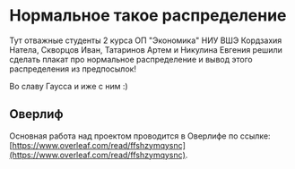 # Нормальное такое распределение
Тут отважные студенты 2 курса ОП "Экономика" НИУ ВШЭ Кордзахия Натела, Скворцов Иван, Татаринов Артем и Никулина Евгения решили сделать плакат про нормальное распределение и вывод этого распределения из предпосылок!

Во славу Гаусса и иже с ним :)

## Оверлиф
Основная работа над проектом проводится в Оверлифе по ссылке: [https://www.overleaf.com/read/ffshzymqysnc](https://www.overleaf.com/read/ffshzymqysnc).
